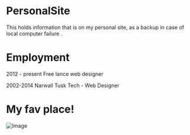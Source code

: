 # PersonalSite
This holds information that is on my personal site, as a backup in case of local computer failure .


# Employment

2012 - present
Free lance web designer

2002-2014
Narwall Tusk Tech - Web Designer


# My fav place!
![Image](https://imgur.com/a/pNXHNli)

